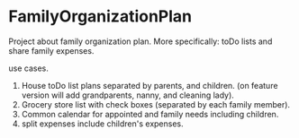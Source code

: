 # FamilyOrganizationPlan
Project about family organization plan. More specifically: toDo lists and share family expenses.

use cases.
1. House toDo list plans separated by parents, and children. (on feature version will add grandparents, nanny, and cleaning lady).
2. Grocery store list with check boxes (separated by each family member).
3. Common calendar for appointed and family needs including children.
4. split expenses include children's expenses.
